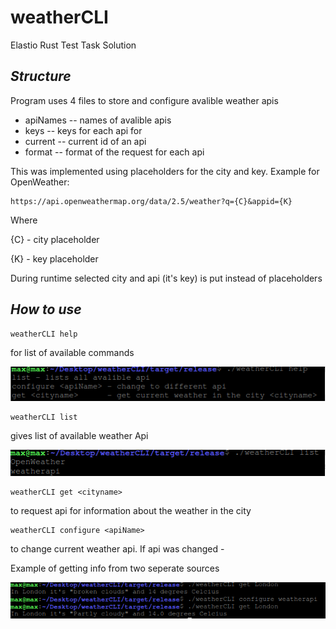 # weatherCLI
Elastio Rust Test Task Solution

## _Structure_

Program uses 4 files to store and configure avalible weather apis

- apiNames -- names of avalible apis
- keys     -- keys for each api for 
- current  -- current id of an api
- format   -- format of the request for each api

This was implemented using placeholders for the city and key. Example for OpenWeather:

```
https://api.openweathermap.org/data/2.5/weather?q={C}&appid={K}
```

Where

{C} - city placeholder

{K} - key placeholder

During runtime selected city and api (it's key) is put instead of placeholders

## _How to use_

```
weatherCLI help
```
for list of available commands

<img src="readMe\1.png"></img>

```
weatherCLI list
```
gives list of available weather Api

<img src="readMe\2.png"></img>

```
weatherCLI get <cityname> 
```
to request api for information about the weather in the city <cityname>

```
weatherCLI configure <apiName>
```
to change current weather api. If api was changed - 
 
 
Example of getting info from two seperate sources

<img src="readMe\4.png"></img>
  
